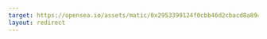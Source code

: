 ```yaml
---
target: https://opensea.io/assets/matic/0x2953399124f0cbb46d2cbacd8a89cf0599974963/20305648368977834676403688153416371754085382451304772392533926613561005572146
layout: redirect
---
```


